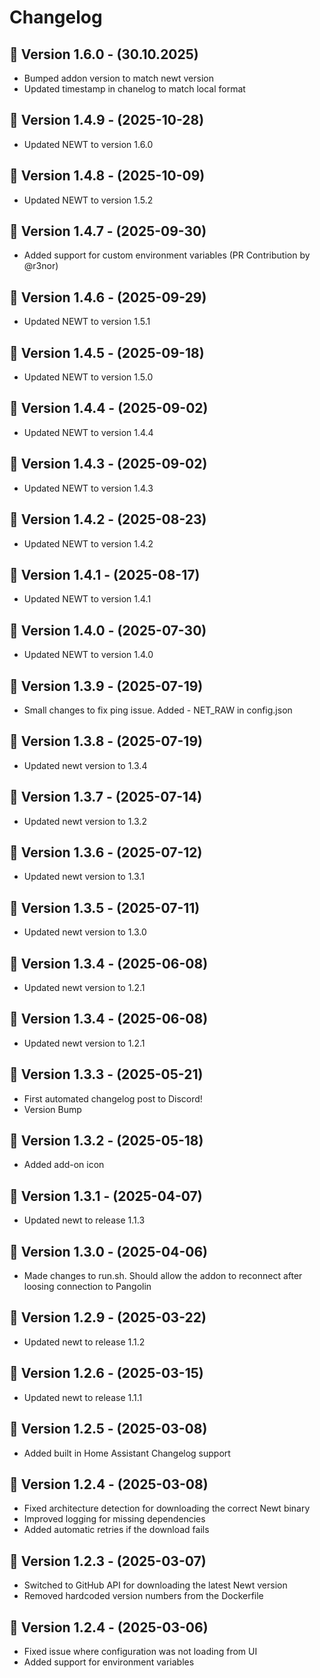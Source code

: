 # Changelog

## 🔹 Version 1.6.0 - (30.10.2025)
- Bumped addon version to match newt version
- Updated timestamp in chanelog to match local format

## 🔹 Version 1.4.9 - (2025-10-28)
- Updated NEWT to version 1.6.0

## 🔹 Version 1.4.8 - (2025-10-09)
- Updated NEWT to version 1.5.2

## 🔹 Version 1.4.7 - (2025-09-30)
- Added support for custom environment variables (PR Contribution by @r3nor)

## 🔹 Version 1.4.6 - (2025-09-29)
- Updated NEWT to version 1.5.1

## 🔹 Version 1.4.5 - (2025-09-18)
- Updated NEWT to version 1.5.0

## 🔹 Version 1.4.4 - (2025-09-02)
- Updated NEWT to version 1.4.4

## 🔹 Version 1.4.3 - (2025-09-02)
- Updated NEWT to version 1.4.3

## 🔹 Version 1.4.2 - (2025-08-23)
- Updated NEWT to version 1.4.2

## 🔹 Version 1.4.1 - (2025-08-17)
- Updated NEWT to version 1.4.1

## 🔹 Version 1.4.0 - (2025-07-30)
- Updated NEWT to version 1.4.0

## 🔹 Version 1.3.9 - (2025-07-19)
- Small changes to fix ping issue. Added - NET_RAW in config.json

## 🔹 Version 1.3.8 - (2025-07-19)
- Updated newt version to 1.3.4

## 🔹 Version 1.3.7 - (2025-07-14)
- Updated newt version to 1.3.2

## 🔹 Version 1.3.6 - (2025-07-12)
- Updated newt version to 1.3.1

## 🔹 Version 1.3.5 - (2025-07-11)
- Updated newt version to 1.3.0

## 🔹 Version 1.3.4 - (2025-06-08)
- Updated newt version to 1.2.1

## 🔹 Version 1.3.4 - (2025-06-08)
- Updated newt version to 1.2.1

## 🔹 Version 1.3.3 - (2025-05-21)
- First automated changelog post to Discord!
- Version Bump

## 🔹 Version 1.3.2 - (2025-05-18)
- Added add-on icon

## 🔹 Version 1.3.1 - (2025-04-07)
- Updated newt to release 1.1.3

## 🔹 Version 1.3.0 - (2025-04-06)
- Made changes to run.sh. Should allow the addon to reconnect after loosing connection to Pangolin

## 🔹 Version 1.2.9 - (2025-03-22)
- Updated newt to release 1.1.2

## 🔹 Version 1.2.6 - (2025-03-15)
- Updated newt to release 1.1.1

## 🔹 Version 1.2.5 - (2025-03-08)
- Added built in Home Assistant Changelog support

## 🔹 Version 1.2.4 - (2025-03-08)
- Fixed architecture detection for downloading the correct Newt binary
- Improved logging for missing dependencies
- Added automatic retries if the download fails

## 🔹 Version 1.2.3 - (2025-03-07)
- Switched to GitHub API for downloading the latest Newt version
- Removed hardcoded version numbers from the Dockerfile

## 🔹 Version 1.2.4 - (2025-03-06)
- Fixed issue where configuration was not loading from UI
- Added support for environment variables
